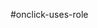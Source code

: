 #onclick-uses-role

<!-- 상호작용 가능한 태그 input, button -->

<!-- 상호작용 가능하지 않는 태그 div, section, span -->

<span onclick={fn} aria-hidden="true"></span>


